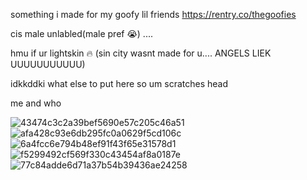 something i made for my goofy lil friends https://rentry.co/thegoofies

cis male unlabled(male pref 😭) ....

hmu if ur lightskin 🔥 (sin city wasnt made for u.... ANGELS LIEK UUUUUUUUUUU)

idkkddki what else to put here so um scratches head

me and who

![43474c3c2a39bef5690e57c205c46a51](https://user-images.githubusercontent.com/116604368/208295395-129afc55-096a-486a-9f6b-a505f0bc7bcc.jpg)![afa428c93e6db295fc0a0629f5cd106c](https://user-images.githubusercontent.com/116604368/208295467-b1e72cc9-8296-4a9c-b6c9-51142ccc9366.jpg)
![6a4fcc6e794b48ef91f43f65e31578d1](https://user-images.githubusercontent.com/116604368/208295531-b8208fd1-c4b8-4121-910f-d2fc815d4b28.jpg)![f5299492cf569f330c43454af8a0187e](https://user-images.githubusercontent.com/116604368/208295688-58ac2e5f-1e4d-4d48-96da-87ba7afd7806.jpg)![77c84adde6d71a37b54b39436ae24258](https://user-images.githubusercontent.com/116604368/208295735-99bbfa47-394c-46fd-b667-8bc87021498f.jpg)
